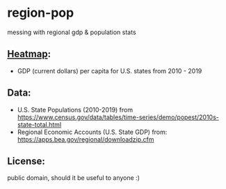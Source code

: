 # region-pop
messing with regional gdp & population stats 

## [Heatmap](https://kate-webbink.shinyapps.io/gdp-pop/):
- GDP (current dollars) per capita for U.S. states from 2010 - 2019

## Data:
- U.S. State Populations (2010-2019) from https://www.census.gov/data/tables/time-series/demo/popest/2010s-state-total.html
- Regional Economic Accounts (U.S. State GDP) from: https://apps.bea.gov/regional/downloadzip.cfm

## License:
public domain, should it be useful to anyone  :)
